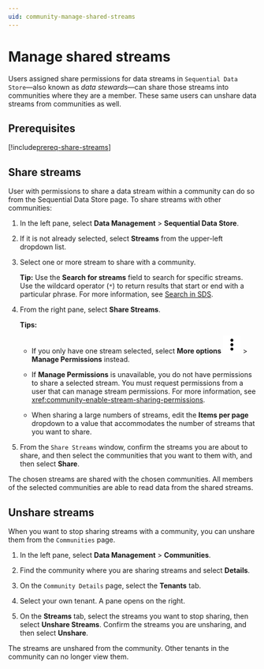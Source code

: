 ```yaml
---
uid: community-manage-shared-streams
---
```


# Manage shared streams 

Users assigned share permissions for data streams in `Sequential Data Store`—also known as _data stewards_—can share those streams into communities where they are a member. These same users can unshare data streams from communities as well.

## Prerequisites

[!include[prereq-share-streams](includes/prereq-share-streams.md)]

## Share streams

User with permissions to share a data stream within a community can do so from the Sequential Data Store page. To share streams with other communities:

1. In the left pane, select **Data Management** > **Sequential Data Store**.

1. If it is not already selected, select **Streams** from the upper-left dropdown list.

1. Select one or more stream to share with a community.

    **Tip:** Use the **Search for streams** field to search for specific streams. Use the wildcard operator (`*`) to return results that start or end with a particular phrase. For more information, see [Search in SDS](xref:sdsSearching).

1. From the right pane, select **Share Streams**.

	**Tips:**

    - If you only have one stream selected, select **More options** ![More options icon](../_icons/default/dots-vertical.svg) > **Manage Permissions** instead.

    - If **Manage Permissions** is unavailable, you do not have permissions to share a selected stream. You must request permissions from a user that can manage stream permissions. For more information, see <xref:community-enable-stream-sharing-permissions>.

    - When sharing a large numbers of streams, edit the **Items per page** dropdown to a value that accommodates the number of streams that you want to share.

1. From the `Share Streams` window, confirm the streams you are about to share, and then select the communities that you want to them with, and then select **Share**. 
    
The chosen streams are shared with the chosen communities. All members of the selected communities are able to read data from the shared streams.

## Unshare streams

When you want to stop sharing streams with a community, you can unshare them from the `Communities` page.

1. In the left pane, select **Data Management** > **Communities**.

1. Find the community where you are sharing streams and select **Details**.

1. On the `Community Details` page, select the **Tenants** tab.

1. Select your own tenant. A pane opens on the right.

1. On the **Streams** tab, select the streams you want to stop sharing, then select **Unshare Streams**. Confirm the streams you are unsharing, and then select **Unshare**.

The streams are unshared from the community. Other tenants in the community can no longer view them.